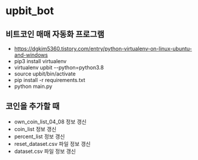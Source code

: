# upbit_bot
## 비트코인 매매 자동화 프로그램
- https://dgkim5360.tistory.com/entry/python-virtualenv-on-linux-ubuntu-and-windows
- pip3 install virtualenv
- virtualenv upbit --python=python3.8
- source upbit/bin/activate
- pip install -r requirements.txt
- python main.py
## 코인을 추가할 때
- own_coin_list_04_08 정보 갱신
- coin_list 정보 갱신
- percent_list 정보 갱신
- reset_dataset.csv 파일 정보 갱신
- dataset.csv 파일 정보 갱신